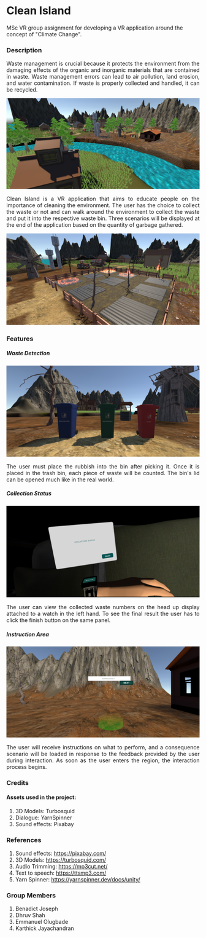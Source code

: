 # Clean Island

 MSc VR group assignment for developing a VR application around the concept of "Climate Change".
 
### **Description**
<p align="justify">
Waste management is crucial because it protects the environment from the damaging effects of the organic and inorganic materials that are contained in waste. Waste management errors can lead to air pollution, land erosion, and water contamination. If waste is properly collected and handled, it can be recycled.

![alt text](https://github.com/2239356Benadict/Assignment1/blob/main/ScreenShot_ClimateChange/NewGoodScenario.png)

<p align="justify">
Clean Island is a VR application that aims to educate people on the importance of cleaning the environment. The user has the choice to collect the waste or not and can walk around the environment to collect the waste and put it into the respective waste bin. Three scenarios will be displayed at the end of the application based on the quantity of garbage gathered.


![alt text](https://github.com/2239356Benadict/Assignment1/blob/main/ScreenShot_ClimateChange/NewBadScenario.png)

### **Features** 

##### **Waste Detection**
![alt text](https://github.com/2239356Benadict/Assignment1/blob/main/ScreenShot_ClimateChange/WasteBins.png)
<p align="justify">
The user must place the rubbish into the bin after picking it. Once it is placed in the trash bin, each piece of waste will be counted. The bin's lid can be opened much like in the real world.

##### **Collection Status**
![alt text](https://github.com/2239356Benadict/Assignment1/blob/main/ScreenShot_ClimateChange/HUD.png)
<p align="justify">
The user can view the collected waste numbers on the head up display attached to a watch in the left hand. To see the final result the user has to click the finish button on the same panel.

##### **Instruction Area**
![alt text](https://github.com/2239356Benadict/Assignment1/blob/main/ScreenShot_ClimateChange/Yarn.png)
<p align="justify">
The user will receive instructions on what to perform, and a consequence scenario will be loaded in response to the feedback provided by the user during interaction.
As soon as the user enters the region, the interaction process begins. 


### **Credits**
#### **Assets used in the project:**
1.	3D Models: Turbosquid
2.	Dialogue: YarnSpinner
5.	Sound effects: Pixabay

### **References**
1.	Sound effects: https://pixabay.com/
2.	3D Models: https://turbosquid.com/
3.	Audio Trimming: https://mp3cut.net/
4.	Text to speech: https://ttsmp3.com/
5.	Yarn Spinner: https://yarnspinner.dev/docs/unity/

### **Group Members**
1.	Benadict Joseph
2.	Dhruv Shah
3. Emmanuel Olugbade
4. Karthick Jayachandran
